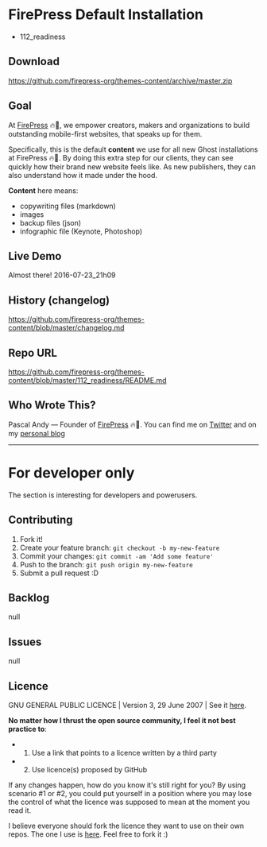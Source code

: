 # FirePress Default Installation
- 112_readiness

## Download
https://github.com/firepress-org/themes-content/archive/master.zip

## Goal
At [FirePress](http://firepress.org/) 🔥📰, we empower creators, makers and organizations to build outstanding mobile-first websites, that speaks up for them.

Specifically, this is the default **content** we use for all new Ghost installations at FirePress 🔥📰. By doing this extra step for our clients, they can see quickly how their brand new website feels like. As new publishers, they can also understand how it made under the hood.

**Content** here means:

- copywriting files (markdown)
- images
- backup files (json)
- infographic file (Keynote, Photoshop)

## Live Demo
Almost there! 2016-07-23_21h09

## History (changelog)
https://github.com/firepress-org/themes-content/blob/master/changelog.md

## Repo URL
https://github.com/firepress-org/themes-content/blob/master/112_readiness/README.md

## Who Wrote This?
Pascal Andy — Founder of [FirePress](http://firepress.org/) 🔥📰. You can find me on [Twitter](https://twitter.com/_pascalandy) and on my [personal blog](http://pascalandy.com/)

---

# For developer only
The section is interesting for developers and powerusers.

## Contributing
1. Fork it!
2. Create your feature branch: `git checkout -b my-new-feature`
3. Commit your changes: `git commit -am 'Add some feature'`
4. Push to the branch: `git push origin my-new-feature`
5. Submit a pull request :D

## Backlog
null

## Issues 
null

## Licence
GNU GENERAL PUBLIC LICENCE | Version 3, 29 June 2007 | See it [here](https://github.com/pascalandy/GNU-GENERAL-PUBLIC-LICENSE/blob/master/LICENSE.md).

**No matter how I thrust the open source community, I feel it not best practice to**: 

- 1) Use a link that points to a licence written by a third party
- 2) Use licence(s) proposed by GitHub

If any changes happen, how do you know it's still right for you? By using scenario #1 or #2, you could put yourself in a position where you may lose the control of what the licence was supposed to mean at the moment you read it.

I believe everyone should fork the licence they want to use on their own repos. The one I use is [here](https://github.com/pascalandy/GNU-GENERAL-PUBLIC-LICENSE/blob/master/LICENSE.md). Feel free to fork it :)

